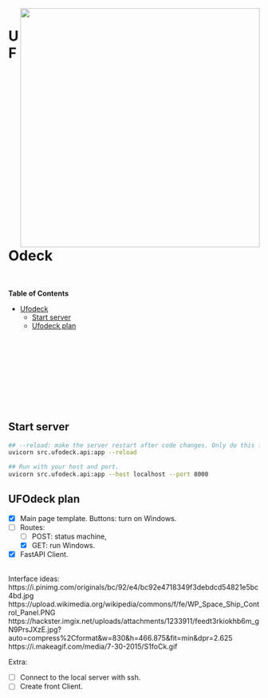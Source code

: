 <img src="https://user-images.githubusercontent.com/49699225/208981924-f2e02afa-8d82-41b4-b9fc-f5292e65b588.png" align="right" width="480">

# UFOdeck  
<br/>

**Table of Contents**

- [Ufodeck](#ufodeck)
  - [Start server](#start-server)
  - [Ufodeck plan](#ufodeck-plan)
<br/> <br/> <br/> <br/> <br/>
<br/> <br/> <br/><br/><br/>
## Start server

```bash
## --reload: make the server restart after code changes. Only do this for development.
uvicorn src.ufodeck.api:app --reload

## Run with your host and port.
uvicorn src.ufodeck.api:app --host localhost --port 8000
```

## UFOdeck plan

- [x] Main page template. Buttons: turn on Windows.
- [ ] Routes:
   - [ ] POST: status machine,
   - [x] GET: run Windows.
- [x] FastAPI Client.
</br>
Interface ideas:  
https://i.pinimg.com/originals/bc/92/e4/bc92e4718349f3debdcd54821e5bc4bd.jpg  
https://upload.wikimedia.org/wikipedia/commons/f/fe/WP_Space_Ship_Control_Panel.PNG  
https://hackster.imgix.net/uploads/attachments/1233911/feedt3rkiokhb6m_gN9PrsJXzE.jpg?auto=compress%2Cformat&w=830&h=466.875&fit=min&dpr=2.625
https://i.makeagif.com/media/7-30-2015/S1foCk.gif  

Extra:
- [ ] Connect to the local server with ssh.
- [ ] Create front Client.
